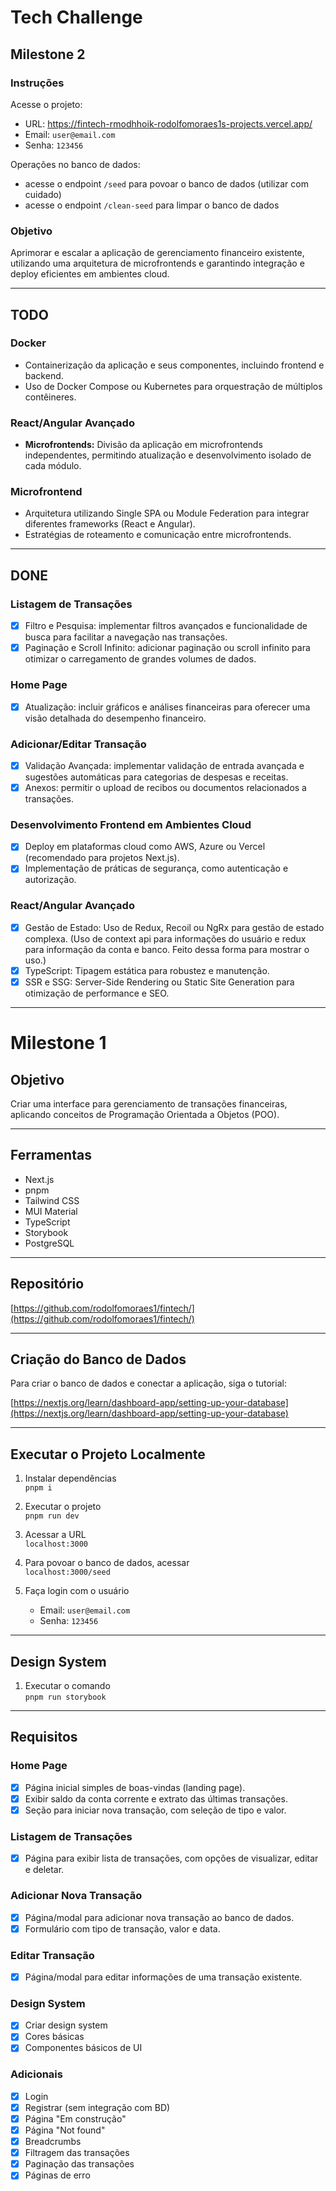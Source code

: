 # Tech Challenge

## Milestone 2

### Instruções

Acesse o projeto: 
   - URL: https://fintech-rmodhhoik-rodolfomoraes1s-projects.vercel.app/
   - Email: `user@email.com`  
   - Senha: `123456`

Operações no banco de dados:
   - acesse o endpoint `/seed` para povoar o banco de dados (utilizar com cuidado)
   - acesse o endpoint `/clean-seed` para limpar o banco de dados

### Objetivo

Aprimorar e escalar a aplicação de gerenciamento financeiro existente, utilizando uma arquitetura de microfrontends e garantindo integração e deploy eficientes em ambientes cloud.

---

## TODO

### Docker
- Containerização da aplicação e seus componentes, incluindo frontend e backend.
- Uso de Docker Compose ou Kubernetes para orquestração de múltiplos contêineres.

### React/Angular Avançado
- **Microfrontends:** Divisão da aplicação em microfrontends independentes, permitindo atualização e desenvolvimento isolado de cada módulo.

### Microfrontend
- Arquitetura utilizando Single SPA ou Module Federation para integrar diferentes frameworks (React e Angular).
- Estratégias de roteamento e comunicação entre microfrontends.

---

## DONE

### Listagem de Transações
- [x] Filtro e Pesquisa: implementar filtros avançados e funcionalidade de busca para facilitar a navegação nas transações.
- [x] Paginação e Scroll Infinito: adicionar paginação ou scroll infinito para otimizar o carregamento de grandes volumes de dados.

### Home Page
- [x] Atualização: incluir gráficos e análises financeiras para oferecer uma visão detalhada do desempenho financeiro.

### Adicionar/Editar Transação
- [x] Validação Avançada: implementar validação de entrada avançada e sugestões automáticas para categorias de despesas e receitas.
- [x] Anexos: permitir o upload de recibos ou documentos relacionados a transações.

### Desenvolvimento Frontend em Ambientes Cloud
- [x] Deploy em plataformas cloud como AWS, Azure ou Vercel (recomendado para projetos Next.js).
- [x] Implementação de práticas de segurança, como autenticação e autorização.

### React/Angular Avançado
- [x] Gestão de Estado: Uso de Redux, Recoil ou NgRx para gestão de estado complexa. (Uso de context api para informações do usuário e redux para informação da conta e banco. Feito dessa forma para mostrar o uso.)
- [x] TypeScript: Tipagem estática para robustez e manutenção.
- [x] SSR e SSG: Server-Side Rendering ou Static Site Generation para otimização de performance e SEO.

---

# Milestone 1

## Objetivo

Criar uma interface para gerenciamento de transações financeiras, aplicando conceitos de Programação Orientada a Objetos (POO).

---

## Ferramentas

- Next.js
- pnpm
- Tailwind CSS
- MUI Material
- TypeScript
- Storybook
- PostgreSQL

---

## Repositório

[https://github.com/rodolfomoraes1/fintech/](https://github.com/rodolfomoraes1/fintech/)

---

## Criação do Banco de Dados

Para criar o banco de dados e conectar a aplicação, siga o tutorial:

[https://nextjs.org/learn/dashboard-app/setting-up-your-database](https://nextjs.org/learn/dashboard-app/setting-up-your-database)

---

## Executar o Projeto Localmente

1. Instalar dependências  
   `pnpm i`

2. Executar o projeto  
   `pnpm run dev`

3. Acessar a URL  
   `localhost:3000`

4. Para povoar o banco de dados, acessar  
   `localhost:3000/seed`

5. Faça login com o usuário  
   - Email: `user@email.com`  
   - Senha: `123456`

---

## Design System

1. Executar o comando  
   `pnpm run storybook`

---

## Requisitos

### Home Page

- [x] Página inicial simples de boas-vindas (landing page).
- [x] Exibir saldo da conta corrente e extrato das últimas transações.
- [x] Seção para iniciar nova transação, com seleção de tipo e valor.

### Listagem de Transações

- [x] Página para exibir lista de transações, com opções de visualizar, editar e deletar.

### Adicionar Nova Transação

- [x] Página/modal para adicionar nova transação ao banco de dados.
- [x] Formulário com tipo de transação, valor e data.

### Editar Transação

- [x] Página/modal para editar informações de uma transação existente.

### Design System

- [x] Criar design system
- [x] Cores básicas
- [x] Componentes básicos de UI

### Adicionais

- [x] Login
- [x] Registrar (sem integração com BD)
- [x] Página "Em construção"
- [x] Página "Not found"
- [x] Breadcrumbs
- [x] Filtragem das transações
- [x] Paginação das transações
- [x] Páginas de erro
